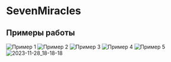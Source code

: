 # SevenMiracles
## Примеры работы

![Пример 1](![2023-11-28_18-13-23](https://github.com/Rwon1/SevenMiracles/assets/125397526/c418bc57-5fc6-4a05-9952-09d336e4b765)
)
![Пример 2](![2023-11-28_18-18-51](https://github.com/Rwon1/SevenMiracles/assets/125397526/fc24fdd1-8e70-43dc-9125-9cd279e26dc0)
)
![Пример 3](![2023-11-28_18-19-58](https://github.com/Rwon1/SevenMiracles/assets/125397526/0fcd1b64-1e56-4324-a936-db923c3b6d01)
)
![Пример 4](![2023-11-28_18-19-28](https://github.com/Rwon1/SevenMiracles/assets/125397526/19ec3ad4-b248-43c8-b825-131422ebc9ea)
)
![Пример 5](![2023-11-28_18-18-18](https://github.com/Rwon1/SevenMiracles/assets/125397526/2d5e3430-a98b-4837-adf5-6e74d335b31e)
)
![2023-11-28_18-18-18](https://github.com/Rwon1/SevenMiracles/assets/125397526/f3db7304-9b8f-4a13-9eac-23ca9389db32)
